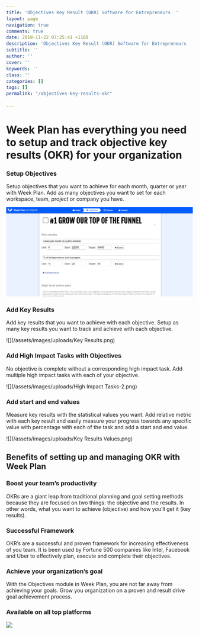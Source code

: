 ```yaml
---
title: 'Objectives Key Result (OKR) Software for Entrepreneurs  '
layout: page
navigation: true
comments: true
date: 2018-11-22 07:25:41 +1100
description: 'Objectives Key Result (OKR) Software for Entrepreneurs  '
subtitle: ''
author: ''
cover: ''
keywords: ''
class: ''
categories: []
tags: []
permalink: "/objectives-key-results-okr"

---
```

# Week Plan has everything you need to setup and track objective key results (OKR) for your organization

### Setup Objectives

Setup objectives that you want to achieve for each month, quarter or year with Week Plan. Add as many objectives you want to set for each workspace, team, project or company you have.

![](/assets/images/uploads/OKR.png)

### Add Key Results

Add key results that you want to achieve with each objective. Setup as many key results you want to track and achieve with each objective.

![](/assets/images/uploads/Key Results.png)

### Add High Impact Tasks with Objectives

No objective is complete without a corresponding high impact task. Add multiple high impact tasks with each of your objective.

![](/assets/images/uploads/High Impact Tasks-2.png)

### Add start and end values

Measure key results with the statistical values you want. Add relative metric with each key result and easily measure your progress towards any specific value with percentage with each of the task and add a start and end value.

![](/assets/images/uploads/Key Results Values.png)

## Benefits of setting up and managing OKR with Week Plan

### Boost your team’s productivity

OKRs are a giant leap from traditional planning and goal setting methods because they are focused on two things: the objective and the results. In other words, what you want to achieve (objective) and how you’ll get it (key results).

### Successful Framework

OKR’s are a successful and proven framework for increasing effectiveness of you team. It is been used by Fortune 500 companies like lntel, Facebook and Uber to effectively plan, execute and complete their objectives.

### Achieve your organization’s goal

With the Objectives module in Week Plan, you are not far away from achieving your goals. Grow you organization on a proven and result drive goal achievement process.

### Available on all top platforms

![](https://weekplan.net/assets/images/uploads/All%20Apps-1.png)